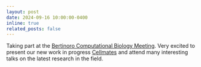 ```yaml
---
layout: post
date: 2024-09-16 10:00:00-0400
inline: true
related_posts: false
---
```


Taking part at the [Bertinoro Computational Biology Meeting](https://bcb24.bici.events/).
Very excited to present our new work in progress [Cellmates]() and attend
many interesting talks on the latest research in the field.

